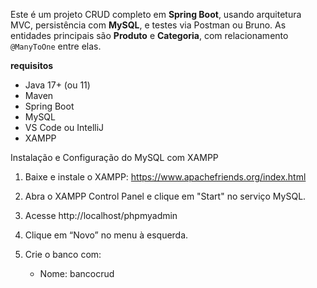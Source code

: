 Este é um projeto CRUD completo em **Spring Boot**, usando arquitetura MVC, persistência com **MySQL**, e testes via Postman ou Bruno.
As entidades principais são **Produto** e **Categoria**, com relacionamento `@ManyToOne` entre elas.

**requisitos**
- Java 17+ (ou 11)
- Maven
- Spring Boot
- MySQL
- VS Code ou IntelliJ
- XAMPP

Instalação e Configuração do MySQL com XAMPP

1. Baixe e instale o XAMPP:
   https://www.apachefriends.org/index.html

2. Abra o XAMPP Control Panel e clique em "Start" no serviço MySQL.

3. Acesse http://localhost/phpmyadmin

4. Clique em “Novo” no menu à esquerda.

5. Crie o banco com:
   - Nome: bancocrud
